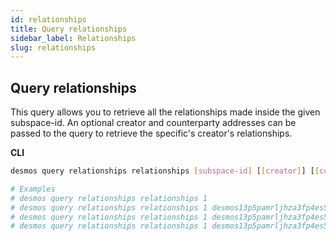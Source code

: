 ```yaml
---
id: relationships
title: Query relationships
sidebar_label: Relationships
slug: relationships
---
```


## Query relationships
This query allows you to retrieve all the relationships made inside the given subspace-id.
An optional creator and counterparty addresses can be passed to the query to retrieve the specific's creator's relationships.

**CLI**
```bash
desmos query relationships relationships [subspace-id] [[creator]] [[counterparty]] [flags]

# Examples
# desmos query relationships relationships 1
# desmos query relationships relationships 1 desmos13p5pamrljhza3fp4es5m3llgmnde5fzcpq6nud
# desmos query relationships relationships 1 desmos13p5pamrljhza3fp4es5m3llgmnde5fzcpq6nud --page=2 --limit=100
# desmos query relationships relationships 1 desmos13p5pamrljhza3fp4es5m3llgmnde5fzcpq6nud desmos159axlj0mkvch02f95t5tkghychyeueaslk6r8f
```
